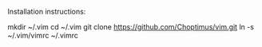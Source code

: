 Installation instructions:
  
mkdir ~/.vim
cd ~/.vim
git clone https://github.com/Choptimus/vim.git 
ln -s ~/.vim/vimrc ~/.vimrc
